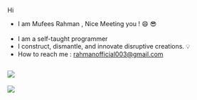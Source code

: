 Hi <br>

- I am Mufees Rahman , Nice Meeting you ! 😄 😎<br><br>
- I am a self-taught programmer <br>
- I construct, dismantle, and innovate disruptive creations. 💡<br>
- How to reach me : rahmanofficial003@gmail.com  <br>

![](https://github-readme-stats.vercel.app/api?username=mufiii&theme=dark&hide_border=false&include_all_commits=false&count_private=false)<br/>
---
[![](https://visitcount.itsvg.in/api?id=mufiii&icon=0&color=0)](https://visitcount.itsvg.in)

<!-- Proudly created with GPRM ( https://gprm.itsvg.in ) -->
